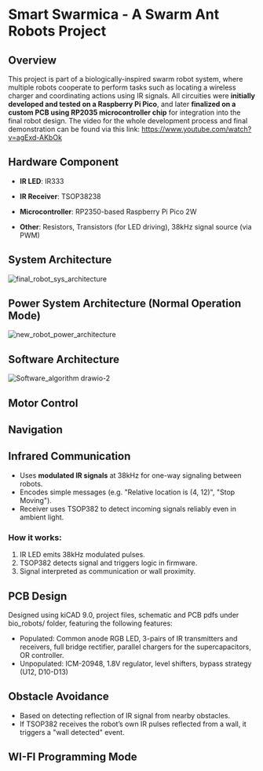# Smart Swarmica - A Swarm Ant Robots Project
## Overview
This project is part of a biologically-inspired swarm robot system, where multiple robots cooperate to perform tasks such as locating a wireless charger and coordinating actions using IR signals.
All circuities were **initially developed and tested on a Raspberry Pi Pico**, and later **finalized on a custom PCB using RP2035 microcontroller chip** for integration into the final robot design.
The video for the whole development process and final demonstration can be found via this link: https://www.youtube.com/watch?v=agExd-AKbOk 

## Hardware Component 

- **IR LED**: IR333
- **IR Receiver**: TSOP38238
- **Microcontroller**: RP2350-based Raspberry Pi Pico 2W
  
- **Other**: Resistors, Transistors (for LED driving), 38kHz signal source (via PWM)

## System Architecture
![final_robot_sys_architecture](https://github.com/user-attachments/assets/d5efba0b-72d6-4d2d-bf08-09f5cb9b66ce)

## Power System Architecture (Normal Operation Mode)
![new_robot_power_architecture](https://github.com/user-attachments/assets/9395186a-cf4d-4508-8e1b-a4c97f948f56)

## Software Architecture
![Software_algorithm drawio-2](https://github.com/user-attachments/assets/e782ca1f-5753-40df-9293-42e803d6a72f)
## Motor Control
## Navigation
## Infrared Communication
- Uses **modulated IR signals** at 38kHz for one-way signaling between robots.
- Encodes simple messages (e.g. "Relative location is (4, 12)", "Stop Moving").
- Receiver uses TSOP382 to detect incoming signals reliably even in ambient light.

### How it works:
1. IR LED emits 38kHz modulated pulses.
2. TSOP382 detects signal and triggers logic in firmware.
3. Signal interpreted as communication or wall proximity.

## PCB Design
Designed using kiCAD 9.0, project files, schematic and PCB pdfs under bio_robots/ folder, featuring the following features:
- Populated: Common anode RGB LED, 3-pairs of IR transmitters and receivers, full bridge rectifier, parallel chargers for the supercapacitors, OR controller.
- Unpopulated: ICM-20948, 1.8V regulator, level shifters, bypass strategy (U12, D10-D13)

## Obstacle Avoidance
- Based on detecting reflection of IR signal from nearby obstacles.
- If TSOP382 receives the robot’s own IR pulses reflected from a wall, it triggers a "wall detected" event.
##  WI-FI Programming Mode

